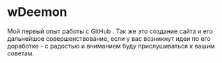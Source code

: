 # wDeemon
Мой первый опыт работы с GitHub . 
Так же это создание сайта и его дальнейшое совершенствование, если у вас возникнут идеи по его доработке - с радостью и вниманием буду прислушиваться к вашим советам.
